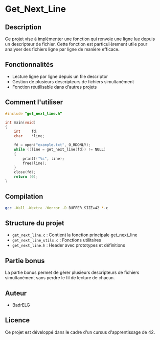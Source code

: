 # Get_Next_Line

## Description
Ce projet vise à implémenter une fonction qui renvoie une ligne lue depuis un descripteur de fichier. Cette fonction est particulièrement utile pour analyser des fichiers ligne par ligne de manière efficace.

## Fonctionnalités
- Lecture ligne par ligne depuis un file descriptor
- Gestion de plusieurs descripteurs de fichiers simultanément
- Fonction réutilisable dans d'autres projets

## Comment l'utiliser
```c
#include "get_next_line.h"

int main(void)
{
    int     fd;
    char    *line;

    fd = open("example.txt", O_RDONLY);
    while ((line = get_next_line(fd)) != NULL)
    {
        printf("%s", line);
        free(line);
    }
    close(fd);
    return (0);
}
```

## Compilation
```bash
gcc -Wall -Wextra -Werror -D BUFFER_SIZE=42 *.c
```

## Structure du projet
- `get_next_line.c` : Contient la fonction principale get_next_line
- `get_next_line_utils.c` : Fonctions utilitaires
- `get_next_line.h` : Header avec prototypes et définitions

## Partie bonus
La partie bonus permet de gérer plusieurs descripteurs de fichiers simultanément sans perdre le fil de lecture de chacun.

## Auteur
- BadrELG

## Licence
Ce projet est développé dans le cadre d'un cursus d'apprentissage de 42.
